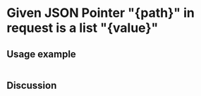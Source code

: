 
Given JSON Pointer "{path}" in request is a list "{value}"
=============================================================================================================

Usage example
-------------

```
```

Discussion
----------
